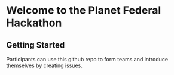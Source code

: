 # Welcome to the Planet Federal Hackathon

## Getting Started
Participants can use this github repo to form teams and introduce themselves by creating issues. 
